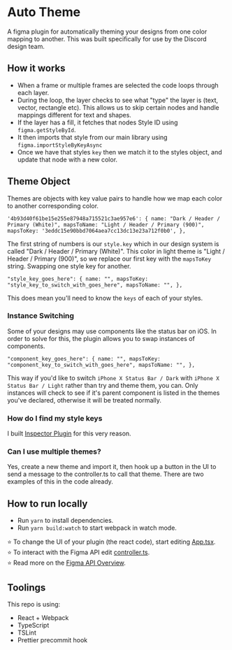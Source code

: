 # Auto Theme

A figma plugin for automatically theming your designs from one color mapping to another. This was built specifically for use by the Discord design team.

## How it works
* When a frame or multiple frames are selected the code loops through each layer.
* During the loop, the layer checks to see what "type" the layer is (text, vector, rectangle etc). This allows us to skip certain nodes and handle mappings different for text and shapes.
* If the layer has a fill, it fetches that nodes Style ID using `figma.getStyleById`.
* It then imports that style from our main library using `figma.importStyleByKeyAsync`
* Once we have that styles `key` then we match it to the styles object, and update that node with a new color.

## Theme Object

Themes are objects with key value pairs to handle how we map each color to another corresponding color.

`'4b93d40f61be15e255e87948a715521c3ae957e6': {
    name: "Dark / Header / Primary (White)",
    mapsToName: "Light / Header / Primary (900)",
    mapsToKey: '3eddc15e90bbd7064aea7cc13dc13e23a712f0b0',
  },`
  
The first string of numbers is our `style.key` which in our design system is called "Dark / Header / Primary (White)". This color in light theme is "Light / Header / Primary (900)", so we replace our first key with the `mapsToKey` string. Swapping one style key for another.

`"style_key_goes_here": {
    name: "",
    mapsToKey: "style_key_to_switch_with_goes_here",
    mapsToName: "",
  },`

This does mean you'll need to know the `keys` of each of your styles.

### Instance Switching

Some of your designs may use components like the status bar on iOS. In order to solve for this, the plugin allows you to swap instances of components.

`"component_key_goes_here": {
    name: "",
    mapsToKey: "component_key_to_switch_with_goes_here",
    mapsToName: "",
  },`

This way if you'd like to switch `iPhone X Status Bar / Dark` with `iPhone X Status Bar / Light` rather than try and theme them, you can. Only instances will check to see if it's parent component is listed in the themes you've declared, otherwise it will be treated normally.

### How do I find my style keys
I built [Inspector Plugin](https://www.figma.com/community/plugin/760351147138040099) for this very reason.

### Can I use multiple themes?
Yes, create a new theme and import it, then hook up a button in the UI to send a message to the controller.ts to
call that theme. There are two examples of this in the code already.


## How to run locally
* Run `yarn` to install dependencies.
* Run `yarn build:watch` to start webpack in watch mode.

⭐ To change the UI of your plugin (the react code), start editing [App.tsx](./src/app/components/App.tsx).  
⭐ To interact with the Figma API edit [controller.ts](./src/plugin/controller.ts).  
⭐ Read more on the [Figma API Overview](https://www.figma.com/plugin-docs/api/api-overview/).

## Toolings
This repo is using:
* React + Webpack
* TypeScript
* TSLint
* Prettier precommit hook
